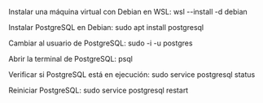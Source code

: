 Instalar una máquina virtual con Debian en WSL:
wsl --install -d debian


Instalar PostgreSQL en Debian:
sudo apt install postgresql


Cambiar al usuario de PostgreSQL:
sudo -i -u postgres

Abrir la terminal de PostgreSQL:
psql

Verificar si PostgreSQL está en ejecución:
sudo service postgresql status

Reiniciar PostgreSQL:
sudo service postgresql restart